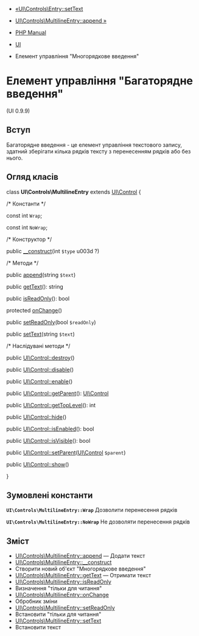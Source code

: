 - [«UI\Controls\Entry::setText](ui-controls-entry.settext.md)
- [UI\Controls\MultilineEntry::append
»](ui-controls-multilineentry.append.md)

- [PHP Manual](index.md)
- [UI](book.ui.md)
- Елемент управління "Многорядкове введення"

# Елемент управління "Багаторядне введення"

(UI 0.9.9)

## Вступ

Багаторядне введення - це елемент управління текстового запису, здатний
зберігати кілька рядків тексту з перенесенням рядків або без нього.

## Огляд класів

class **UI\Controls\MultilineEntry** extends
[UI\Control](class.ui-control.md) {

/\* Константи \*/

const int `Wrap`;

const int `NoWrap`;

/\* Конструктор \*/

public [\_\_construct](ui-controls-multilineentry.construct.md)(int
`$type` u003d ?)

/\* Методи \*/

public [append](ui-controls-multilineentry.append.md)(string `$text`)

public [getText](ui-controls-multilineentry.gettext.md)(): string

public [isReadOnly](ui-controls-multilineentry.isreadonly.md)(): bool

protected [onChange](ui-controls-multilineentry.onchange.md)()

public [setReadOnly](ui-controls-multilineentry.setreadonly.md)(bool
`$readOnly`)

public [setText](ui-controls-multilineentry.settext.md)(string
`$text`)

/\* Наслідувані методи \*/

public [UI\Control::destroy](ui-control.destroy.md)()

public [UI\Control::disable](ui-control.disable.md)()

public [UI\Control::enable](ui-control.enable.md)()

public [UI\Control::getParent](ui-control.getparent.md)():
[UI\Control](class.ui-control.md)

public [UI\Control::getTopLevel](ui-control.gettoplevel.md)(): int

public [UI\Control::hide](ui-control.hide.md)()

public [UI\Control::isEnabled](ui-control.isenabled.md)(): bool

public [UI\Control::isVisible](ui-control.isvisible.md)(): bool

public
[UI\Control::setParent](ui-control.setparent.md)([UI\Control](class.ui-control.md)
`$parent`)

public [UI\Control::show](ui-control.show.md)()

}

## Зумовлені константи

**`UI\Controls\MultilineEntry::Wrap`**
Дозволити перенесення рядків

**`UI\Controls\MultilineEntry::NoWrap`**
Не дозволяти перенесення рядків

## Зміст

- [UI\Controls\MultilineEntry::append](ui-controls-multilineentry.append.md)
— Додати текст
- [UI\Controls\MultilineEntry::\_\_construct](ui-controls-multilineentry.construct.md)
- Створити новий об'єкт "Многорядкове введення"
- [UI\Controls\MultilineEntry::getText](ui-controls-multilineentry.gettext.md)
— Отримати текст
- [UI\Controls\MultilineEntry::isReadOnly](ui-controls-multilineentry.isreadonly.md)
- Визначення "тільки для читання"
- [UI\Controls\MultilineEntry::onChange](ui-controls-multilineentry.onchange.md)
- Обробник зміни
- [UI\Controls\MultilineEntry::setReadOnly](ui-controls-multilineentry.setreadonly.md)
- Встановити "тільки для читання"
- [UI\Controls\MultilineEntry::setText](ui-controls-multilineentry.settext.md)
- Встановити текст
